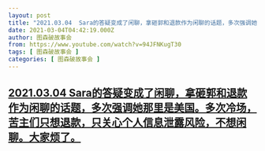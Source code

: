 ```yaml
---
layout: post
title: "2021.03.04  Sara的答疑变成了闲聊，拿砸郭和退款作为闲聊的话题，多次强调她那里是美国。多次冷场，苦主们只想退款，只关心个人信息泄露风险，不想闲聊。大家烦了。"
date: 2021-03-04T04:42:19.000Z
author: 图森破故事会
from: https://www.youtube.com/watch?v=94JFNKugT30
tags: [ 图森破故事会 ]
categories: [ 图森破故事会 ]
---
```

<!--1614832939000-->
[2021.03.04  Sara的答疑变成了闲聊，拿砸郭和退款作为闲聊的话题，多次强调她那里是美国。多次冷场，苦主们只想退款，只关心个人信息泄露风险，不想闲聊。大家烦了。](https://www.youtube.com/watch?v=94JFNKugT30)
------

<div>

</div>
